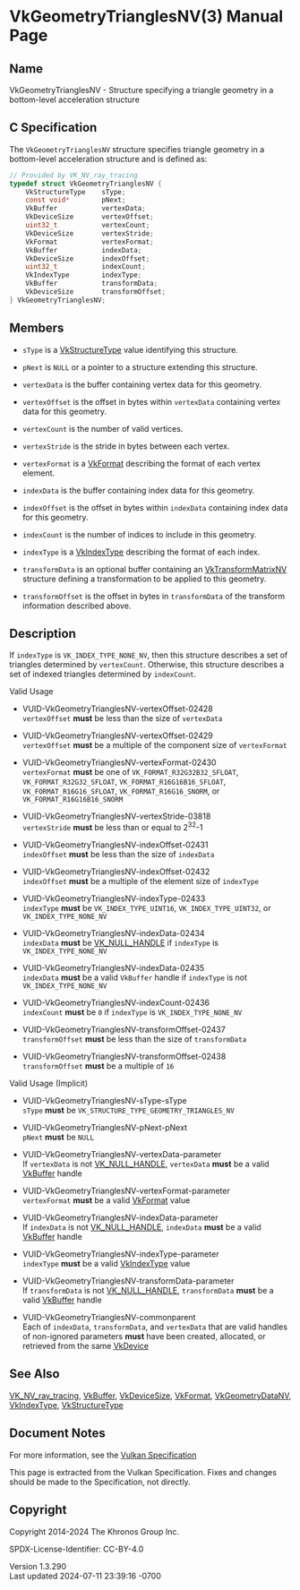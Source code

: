 # VkGeometryTrianglesNV(3) Manual Page

## Name

VkGeometryTrianglesNV - Structure specifying a triangle geometry in a
bottom-level acceleration structure



## <a href="#_c_specification" class="anchor"></a>C Specification

The `VkGeometryTrianglesNV` structure specifies triangle geometry in a
bottom-level acceleration structure and is defined as:

``` c
// Provided by VK_NV_ray_tracing
typedef struct VkGeometryTrianglesNV {
    VkStructureType    sType;
    const void*        pNext;
    VkBuffer           vertexData;
    VkDeviceSize       vertexOffset;
    uint32_t           vertexCount;
    VkDeviceSize       vertexStride;
    VkFormat           vertexFormat;
    VkBuffer           indexData;
    VkDeviceSize       indexOffset;
    uint32_t           indexCount;
    VkIndexType        indexType;
    VkBuffer           transformData;
    VkDeviceSize       transformOffset;
} VkGeometryTrianglesNV;
```

## <a href="#_members" class="anchor"></a>Members

- `sType` is a [VkStructureType](https://registry.khronos.org/vulkan/specs/1.3-extensions/man/html/VkStructureType.html) value identifying
  this structure.

- `pNext` is `NULL` or a pointer to a structure extending this
  structure.

- `vertexData` is the buffer containing vertex data for this geometry.

- `vertexOffset` is the offset in bytes within `vertexData` containing
  vertex data for this geometry.

- `vertexCount` is the number of valid vertices.

- `vertexStride` is the stride in bytes between each vertex.

- `vertexFormat` is a [VkFormat](https://registry.khronos.org/vulkan/specs/1.3-extensions/man/html/VkFormat.html) describing the format of
  each vertex element.

- `indexData` is the buffer containing index data for this geometry.

- `indexOffset` is the offset in bytes within `indexData` containing
  index data for this geometry.

- `indexCount` is the number of indices to include in this geometry.

- `indexType` is a [VkIndexType](https://registry.khronos.org/vulkan/specs/1.3-extensions/man/html/VkIndexType.html) describing the format
  of each index.

- `transformData` is an optional buffer containing an
  [VkTransformMatrixNV](https://registry.khronos.org/vulkan/specs/1.3-extensions/man/html/VkTransformMatrixNV.html) structure defining a
  transformation to be applied to this geometry.

- `transformOffset` is the offset in bytes in `transformData` of the
  transform information described above.

## <a href="#_description" class="anchor"></a>Description

If `indexType` is `VK_INDEX_TYPE_NONE_NV`, then this structure describes
a set of triangles determined by `vertexCount`. Otherwise, this
structure describes a set of indexed triangles determined by
`indexCount`.

Valid Usage

- <a href="#VUID-VkGeometryTrianglesNV-vertexOffset-02428"
  id="VUID-VkGeometryTrianglesNV-vertexOffset-02428"></a>
  VUID-VkGeometryTrianglesNV-vertexOffset-02428  
  `vertexOffset` **must** be less than the size of `vertexData`

- <a href="#VUID-VkGeometryTrianglesNV-vertexOffset-02429"
  id="VUID-VkGeometryTrianglesNV-vertexOffset-02429"></a>
  VUID-VkGeometryTrianglesNV-vertexOffset-02429  
  `vertexOffset` **must** be a multiple of the component size of
  `vertexFormat`

- <a href="#VUID-VkGeometryTrianglesNV-vertexFormat-02430"
  id="VUID-VkGeometryTrianglesNV-vertexFormat-02430"></a>
  VUID-VkGeometryTrianglesNV-vertexFormat-02430  
  `vertexFormat` **must** be one of `VK_FORMAT_R32G32B32_SFLOAT`,
  `VK_FORMAT_R32G32_SFLOAT`, `VK_FORMAT_R16G16B16_SFLOAT`,
  `VK_FORMAT_R16G16_SFLOAT`, `VK_FORMAT_R16G16_SNORM`, or
  `VK_FORMAT_R16G16B16_SNORM`

- <a href="#VUID-VkGeometryTrianglesNV-vertexStride-03818"
  id="VUID-VkGeometryTrianglesNV-vertexStride-03818"></a>
  VUID-VkGeometryTrianglesNV-vertexStride-03818  
  `vertexStride` **must** be less than or equal to 2<sup>32</sup>-1

- <a href="#VUID-VkGeometryTrianglesNV-indexOffset-02431"
  id="VUID-VkGeometryTrianglesNV-indexOffset-02431"></a>
  VUID-VkGeometryTrianglesNV-indexOffset-02431  
  `indexOffset` **must** be less than the size of `indexData`

- <a href="#VUID-VkGeometryTrianglesNV-indexOffset-02432"
  id="VUID-VkGeometryTrianglesNV-indexOffset-02432"></a>
  VUID-VkGeometryTrianglesNV-indexOffset-02432  
  `indexOffset` **must** be a multiple of the element size of
  `indexType`

- <a href="#VUID-VkGeometryTrianglesNV-indexType-02433"
  id="VUID-VkGeometryTrianglesNV-indexType-02433"></a>
  VUID-VkGeometryTrianglesNV-indexType-02433  
  `indexType` **must** be `VK_INDEX_TYPE_UINT16`,
  `VK_INDEX_TYPE_UINT32`, or `VK_INDEX_TYPE_NONE_NV`

- <a href="#VUID-VkGeometryTrianglesNV-indexData-02434"
  id="VUID-VkGeometryTrianglesNV-indexData-02434"></a>
  VUID-VkGeometryTrianglesNV-indexData-02434  
  `indexData` **must** be [VK_NULL_HANDLE](https://registry.khronos.org/vulkan/specs/1.3-extensions/man/html/VK_NULL_HANDLE.html) if
  `indexType` is `VK_INDEX_TYPE_NONE_NV`

- <a href="#VUID-VkGeometryTrianglesNV-indexData-02435"
  id="VUID-VkGeometryTrianglesNV-indexData-02435"></a>
  VUID-VkGeometryTrianglesNV-indexData-02435  
  `indexData` **must** be a valid `VkBuffer` handle if `indexType` is
  not `VK_INDEX_TYPE_NONE_NV`

- <a href="#VUID-VkGeometryTrianglesNV-indexCount-02436"
  id="VUID-VkGeometryTrianglesNV-indexCount-02436"></a>
  VUID-VkGeometryTrianglesNV-indexCount-02436  
  `indexCount` **must** be `0` if `indexType` is `VK_INDEX_TYPE_NONE_NV`

- <a href="#VUID-VkGeometryTrianglesNV-transformOffset-02437"
  id="VUID-VkGeometryTrianglesNV-transformOffset-02437"></a>
  VUID-VkGeometryTrianglesNV-transformOffset-02437  
  `transformOffset` **must** be less than the size of `transformData`

- <a href="#VUID-VkGeometryTrianglesNV-transformOffset-02438"
  id="VUID-VkGeometryTrianglesNV-transformOffset-02438"></a>
  VUID-VkGeometryTrianglesNV-transformOffset-02438  
  `transformOffset` **must** be a multiple of `16`

Valid Usage (Implicit)

- <a href="#VUID-VkGeometryTrianglesNV-sType-sType"
  id="VUID-VkGeometryTrianglesNV-sType-sType"></a>
  VUID-VkGeometryTrianglesNV-sType-sType  
  `sType` **must** be `VK_STRUCTURE_TYPE_GEOMETRY_TRIANGLES_NV`

- <a href="#VUID-VkGeometryTrianglesNV-pNext-pNext"
  id="VUID-VkGeometryTrianglesNV-pNext-pNext"></a>
  VUID-VkGeometryTrianglesNV-pNext-pNext  
  `pNext` **must** be `NULL`

- <a href="#VUID-VkGeometryTrianglesNV-vertexData-parameter"
  id="VUID-VkGeometryTrianglesNV-vertexData-parameter"></a>
  VUID-VkGeometryTrianglesNV-vertexData-parameter  
  If `vertexData` is not [VK_NULL_HANDLE](https://registry.khronos.org/vulkan/specs/1.3-extensions/man/html/VK_NULL_HANDLE.html),
  `vertexData` **must** be a valid [VkBuffer](https://registry.khronos.org/vulkan/specs/1.3-extensions/man/html/VkBuffer.html) handle

- <a href="#VUID-VkGeometryTrianglesNV-vertexFormat-parameter"
  id="VUID-VkGeometryTrianglesNV-vertexFormat-parameter"></a>
  VUID-VkGeometryTrianglesNV-vertexFormat-parameter  
  `vertexFormat` **must** be a valid [VkFormat](https://registry.khronos.org/vulkan/specs/1.3-extensions/man/html/VkFormat.html) value

- <a href="#VUID-VkGeometryTrianglesNV-indexData-parameter"
  id="VUID-VkGeometryTrianglesNV-indexData-parameter"></a>
  VUID-VkGeometryTrianglesNV-indexData-parameter  
  If `indexData` is not [VK_NULL_HANDLE](https://registry.khronos.org/vulkan/specs/1.3-extensions/man/html/VK_NULL_HANDLE.html),
  `indexData` **must** be a valid [VkBuffer](https://registry.khronos.org/vulkan/specs/1.3-extensions/man/html/VkBuffer.html) handle

- <a href="#VUID-VkGeometryTrianglesNV-indexType-parameter"
  id="VUID-VkGeometryTrianglesNV-indexType-parameter"></a>
  VUID-VkGeometryTrianglesNV-indexType-parameter  
  `indexType` **must** be a valid [VkIndexType](https://registry.khronos.org/vulkan/specs/1.3-extensions/man/html/VkIndexType.html) value

- <a href="#VUID-VkGeometryTrianglesNV-transformData-parameter"
  id="VUID-VkGeometryTrianglesNV-transformData-parameter"></a>
  VUID-VkGeometryTrianglesNV-transformData-parameter  
  If `transformData` is not [VK_NULL_HANDLE](https://registry.khronos.org/vulkan/specs/1.3-extensions/man/html/VK_NULL_HANDLE.html),
  `transformData` **must** be a valid [VkBuffer](https://registry.khronos.org/vulkan/specs/1.3-extensions/man/html/VkBuffer.html) handle

- <a href="#VUID-VkGeometryTrianglesNV-commonparent"
  id="VUID-VkGeometryTrianglesNV-commonparent"></a>
  VUID-VkGeometryTrianglesNV-commonparent  
  Each of `indexData`, `transformData`, and `vertexData` that are valid
  handles of non-ignored parameters **must** have been created,
  allocated, or retrieved from the same [VkDevice](https://registry.khronos.org/vulkan/specs/1.3-extensions/man/html/VkDevice.html)

## <a href="#_see_also" class="anchor"></a>See Also

[VK_NV_ray_tracing](https://registry.khronos.org/vulkan/specs/1.3-extensions/man/html/VK_NV_ray_tracing.html), [VkBuffer](https://registry.khronos.org/vulkan/specs/1.3-extensions/man/html/VkBuffer.html),
[VkDeviceSize](https://registry.khronos.org/vulkan/specs/1.3-extensions/man/html/VkDeviceSize.html), [VkFormat](https://registry.khronos.org/vulkan/specs/1.3-extensions/man/html/VkFormat.html),
[VkGeometryDataNV](https://registry.khronos.org/vulkan/specs/1.3-extensions/man/html/VkGeometryDataNV.html),
[VkIndexType](https://registry.khronos.org/vulkan/specs/1.3-extensions/man/html/VkIndexType.html), [VkStructureType](https://registry.khronos.org/vulkan/specs/1.3-extensions/man/html/VkStructureType.html)

## <a href="#_document_notes" class="anchor"></a>Document Notes

For more information, see the <a
href="https://registry.khronos.org/vulkan/specs/1.3-extensions/html/vkspec.html#VkGeometryTrianglesNV"
target="_blank" rel="noopener">Vulkan Specification</a>

This page is extracted from the Vulkan Specification. Fixes and changes
should be made to the Specification, not directly.

## <a href="#_copyright" class="anchor"></a>Copyright

Copyright 2014-2024 The Khronos Group Inc.

SPDX-License-Identifier: CC-BY-4.0

Version 1.3.290  
Last updated 2024-07-11 23:39:16 -0700
